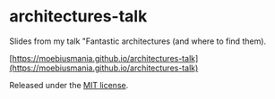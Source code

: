 # architectures-talk
Slides from my talk "Fantastic architectures (and where to find them).

[https://moebiusmania.github.io/architectures-talk](https://moebiusmania.github.io/architectures-talk)

Released under the [MIT license](license).
